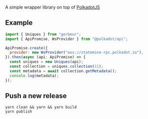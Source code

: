 A simple wrapper library on top of [PolkadotJS](https://polkadot.js.org/docs/)

## Example

```js
import { Uniques } from "gerbeur";
import { ApiPromise, WsProvider } from "@polkadot/api";

ApiPromise.create({
  provider: new WsProvider("wss://statemine-rpc.polkadot.io"),
}).then(async (api: ApiPromise) => {
  const uniques = new Uniques(api);
  const collection = uniques.collection(11);
  const metadata = await collection.getMetadata();
  console.log(metadata);
});
```

## Push a new release

```
yarn clean && yarn && yarn build
yarn publish
```
